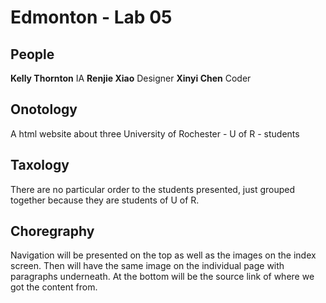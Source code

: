 # Edmonton - Lab 05

## People 
**Kelly Thornton** IA
**Renjie Xiao** Designer
**Xinyi Chen** Coder


## Onotology

A html website about three University of Rochester - U of R - students

## Taxology

There are no particular order to the students presented, just grouped together because they are students of U of R.

## Choregraphy

Navigation will be presented on the top as well as the images on the index screen. Then will have the same image on the individual page with paragraphs underneath. At the bottom will be the source link of where we got the content from.